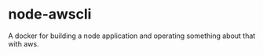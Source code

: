 # node-awscli

A docker for building a node application and operating something about that with aws.

